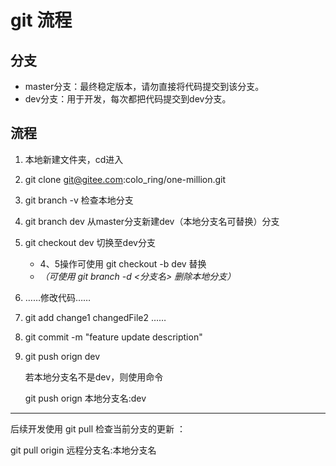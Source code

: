 # git 流程

## 分支

- master分支：最终稳定版本，请勿直接将代码提交到该分支。
- dev分支：用于开发，每次都把代码提交到dev分支。

## 流程

1. 本地新建文件夹，cd进入

2. git clone git@gitee.com:colo_ring/one-million.git

3. git branch -v 检查本地分支

4. git branch dev  从master分支新建dev（本地分支名可替换）分支

5. git checkout dev 切换至dev分支

   - 4、5操作可使用 git checkout -b dev 替换
   - *（可使用 git branch -d <分支名> 删除本地分支）*

6. ……修改代码……

7. git add change1 changedFile2 ……

8. git commit -m "feature update description"

9. git push orign dev

   若本地分支名不是dev，则使用命令

   git push orign 本地分支名:dev

---

后续开发使用 git pull 检查当前分支的更新 ：

git pull origin 远程分支名:本地分支名

